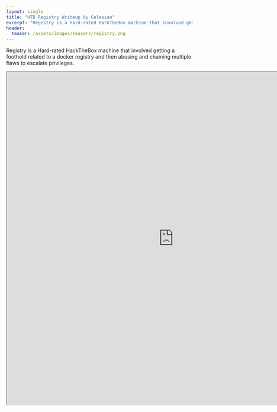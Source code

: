 ```yaml
---
layout: single
title: "HTB Registry Writeup by Celesian"
excerpt: "Registry is a Hard-rated HackTheBox machine that involved getting a foothold related to a docker registry and then abusing and chaining multiple flaws to escalate privileges."
header:
  teaser: /assets/images/teasers/registry.png
---
```


Registry is a Hard-rated HackTheBox machine that involved getting a foothold related to a docker registry and then abusing and chaining multiple flaws to escalate privileges.

<iframe src='https://dandev.tech/en/posts/hackthebox/registry/' width="900" height="900"></iframe>

